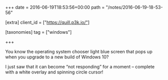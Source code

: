 +++
date = 2016-06-19T18:53:56+00:00
path = "/notes/2016-06-19-18-53-56"

[extra]
client_id = ["https://quill.p3k.io/"]

[taxonomies]
tag = ["windows"]

+++

<p>You know the operating system chooser light blue screen that pops up when you upgrade to a new build of Windows 10?</p>
<p>I just saw that it can become “not responding” for a moment – complete with a white overlay and spinning circle cursor!</p>